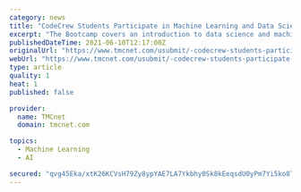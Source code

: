 ```yaml
---
category: news
title: "CodeCrew Students Participate in Machine Learning and Data Science Bootcamp Hosted by WorldQuant Predictive"
excerpt: "The Bootcamp covers an introduction to data science and machine learning, as well as provides training on statistical calculations. Over the course of the program, students will gain critical skills,"
publishedDateTime: 2021-06-10T12:17:00Z
originalUrl: "https://www.tmcnet.com/usubmit/-codecrew-students-participate-machine-learning-data-science-bootcamp-/2021/06/10/9388026.htm"
webUrl: "https://www.tmcnet.com/usubmit/-codecrew-students-participate-machine-learning-data-science-bootcamp-/2021/06/10/9388026.htm"
type: article
quality: 1
heat: 1
published: false

provider:
  name: TMCnet
  domain: tmcnet.com

topics:
  - Machine Learning
  - AI

secured: "qvg45Eka/xtK26KCVsH79Zy8ypYAE7LA7Ykbhy0Sk8kEeqsdU0yPm7Yi5ko8TryBMClk+gFdE4ce/2MgwK1yY4d+kSSvMT7Pc39UBjSreHwNXWf1vxcc83RPu8erxzR9pae/hxgpPhn7/l3ufbpz6f/eKuPyrpDkUc853O055vuWBirInNyDajfrejGVmnwHIWvCoa6mhgP/i3oal6MzpVHYw4enEcPuJaab/iDT0TZ8qmKRbfIzUg7JjhNU0YhQVg41QiEQZLbns+dUFnerYrFiONJYb5+lejTbaGKHQzCv7oJX3XG6CsFtL5lw/TaKfSyqQiLuz02Ws83ZoeSSiSl3QThAMBoWu75YVk++XCM=;Ez2FvpV7rHYPpIp9XyMcLQ=="
---
```



